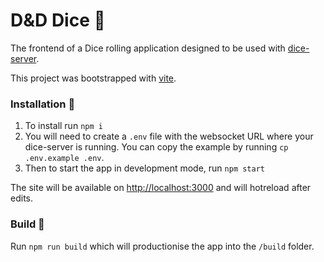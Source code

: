 # D&D Dice 🎲

The frontend of a Dice rolling application designed to be used with [dice-server](https://github.com/DavidSint/dice-server).

This project was bootstrapped with [vite](https://vitejs.dev).

### Installation 🔧

1. To install run `npm i`
1. You will need to create a `.env` file with the websocket URL where your dice-server is running. You can copy the example by running `cp .env.example .env`.
1. Then to start the app in development mode, run `npm start`

The site will be available on [http://localhost:3000](http://localhost:3000) and will hotreload after edits.

### Build 🔨

Run `npm run build` which will productionise the app into the `/build` folder.